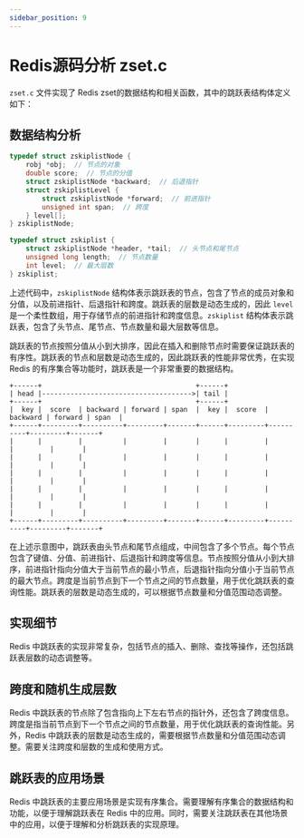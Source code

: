 ```yaml
---
sidebar_position: 9
---
```


# Redis源码分析 zset.c
`zset.c` 文件实现了 Redis zset的数据结构和相关函数，其中的跳跃表结构体定义如下：
## 数据结构分析

```c
typedef struct zskiplistNode {
    robj *obj;  // 节点的对象
    double score;  // 节点的分值
    struct zskiplistNode *backward;  // 后退指针
    struct zskiplistLevel {
        struct zskiplistNode *forward;  // 前进指针
        unsigned int span;  // 跨度
    } level[];
} zskiplistNode;

typedef struct zskiplist {
    struct zskiplistNode *header, *tail;  // 头节点和尾节点
    unsigned long length;  // 节点数量
    int level;  // 最大层数
} zskiplist;
```

上述代码中，`zskiplistNode` 结构体表示跳跃表的节点，包含了节点的成员对象和分值，以及前进指针、后退指针和跨度。跳跃表的层数是动态生成的，因此 `level` 是一个柔性数组，用于存储节点的前进指针和跨度信息。`zskiplist` 结构体表示跳跃表，包含了头节点、尾节点、节点数量和最大层数等信息。

跳跃表的节点按照分值从小到大排序，因此在插入和删除节点时需要保证跳跃表的有序性。跳跃表的节点和层数是动态生成的，因此跳跃表的性能非常优秀，在实现 Redis 的有序集合等功能时，跳跃表是一个非常重要的数据结构。

```shell
+------+                                      +------+
| head |------------------------------------->| tail |
+------+                                      +------+
|  key |  score  | backward | forward | span  |  key |  score  | backward | forward | span  |
+------+---------+----------+---------+-------+------+---------+----------+---------+-------+
|      |         |          |         |       |      |         |          |         |       |
|      |         |          |         |       |      |         |          |         |       |
|      |         |          |         |       |      |         |          |         |       |
|      |         |          |         |       |      |         |          |         |       |
|      |         |          |         |       |      |         |          |         |       |
+------+---------+----------+---------+-------+------+---------+----------+---------+-------+
```

在上述示意图中，跳跃表由头节点和尾节点组成，中间包含了多个节点。每个节点包含了键值、分值、前进指针、后退指针和跨度等信息。节点按照分值从小到大排序，前进指针指向分值大于当前节点的最小节点，后退指针指向分值小于当前节点的最大节点。跨度是当前节点到下一个节点之间的节点数量，用于优化跳跃表的查询性能。跳跃表的层数是动态生成的，可以根据节点数量和分值范围动态调整。


## 实现细节
Redis 中跳跃表的实现非常复杂，包括节点的插入、删除、查找等操作，还包括跳跃表层数的动态调整等。


## 跨度和随机生成层数
Redis 中跳跃表的节点除了包含指向上下左右节点的指针外，还包含了跨度信息。跨度是指当前节点到下一个节点之间的节点数量，用于优化跳跃表的查询性能。另外，Redis 中跳跃表的层数是动态生成的，需要根据节点数量和分值范围动态调整。需要关注跨度和层数的生成和使用方式。


## 跳跃表的应用场景
Redis 中跳跃表的主要应用场景是实现有序集合。需要理解有序集合的数据结构和功能，以便于理解跳跃表在 Redis 中的应用。同时，需要关注跳跃表在其他场景中的应用，以便于理解和分析跳跃表的实现原理。
